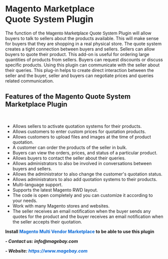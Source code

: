 <h1><strong><span style="font-family:arial,sans,sans-serif">Magento&nbsp;</span></strong><span style="font-family:arial,sans,sans-serif"><strong>Marketplace Quote</strong></span><strong><span style="font-family:arial,sans,sans-serif">&nbsp;System</span>&nbsp;Plugin</strong></h1>

<p>The function of the <span style="font-family:arial,sans,sans-serif">Magento Marketplace Quote System</span> Plugin will allow buyers to talk to sellers about the products available. This will make sense for buyers that they are shopping in a real physical store. The quote system creates a tight connection between buyers and sellers. Sellers can allow buyers to quote their product. This add-on is useful for ordering large quantities of products from sellers. Buyers can request discounts or discuss specific products. Using this plugin can communicate with the seller about their queries.&nbsp;This plug-in helps to create direct interaction between the seller and the buyer, seller and buyers can negotiate prices and queries related communication.</p>

<h2><strong>Features of the Magento Quote System Marketplace Plugin</strong></h2>

<p>&nbsp;</p>

<ul>
	<li>Allows sellers to activate quotation systems for their products.</li>
	<li>Allows customers to enter custom prices for quotation products.</li>
	<li>Allows customers to upload files and images at the time of product quotation.</li>
	<li>A customer can order the products of the seller in bulk.</li>
	<li>Buyers can view the orders, prices, and status of a particular product.</li>
	<li>Allows buyers to contact the seller about their queries.</li>
	<li>Allows administrators to also be involved in conversations between buyers and sellers.</li>
	<li>Allows the administrator to also change the customer&#39;s quotation status.</li>
	<li>Allows administrators to also add quotation systems to their products.</li>
	<li>Multi-language support.</li>
	<li>Supports the latest Magento RWD layout.</li>
	<li>The code is open completely and you can customize it according to your needs.</li>
	<li>Work with many Magento stores and websites.</li>
	<li>The seller receives an email notification when the buyer sends any quotes for the product and the buyer receives an email notification when the seller accepts their quotation.</li>
</ul>

<p><strong>Install&nbsp;<a href="https://www.magebay.com/magento-multi-vendor-marketplace-extension" style="box-sizing: border-box; background-color: transparent; color: rgb(3, 102, 214); text-decoration-line: none;">Magento Multi Vendor Marketplace</a>&nbsp;to be able to use this plugin</strong></p>

<p><strong><em>- Contact&nbsp;</em><em>us:</em><em>&nbsp;info@magebay.com</em></strong></p>

<p><strong><em>- Website:&nbsp;<a href="https://www.magebay.com/" style="box-sizing: border-box; background-color: transparent; color: rgb(3, 102, 214); text-decoration-line: none;">https://www.magebay.com</a></em></strong></p>

